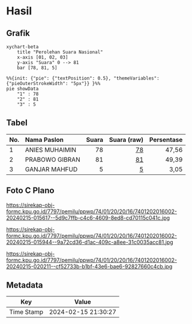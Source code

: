 # Hasil

## Grafik

```mermaid
xychart-beta
    title "Perolehan Suara Nasional"
    x-axis [01, 02, 03]
    y-axis "Suara" 0 --> 81
    bar [78, 81, 5]
```

```mermaid
%%{init: {"pie": {"textPosition": 0.5}, "themeVariables": {"pieOuterStrokeWidth": "5px"}} }%%
pie showData
    "1" : 78
    "2" : 81
    "3" : 5
```

## Tabel

| No. | Nama Paslon    | Suara | Suara (raw) | Persentase |
|:--- |:-------------- | -----:| -----------:| ----------:|
| 1   | ANIES MUHAIMIN | 78    | [78][p-1]   | 47,56      |
| 2   | PRABOWO GIBRAN | 81    | [81][p-2]   | 49,39      |
| 3   | GANJAR MAHFUD  | 5     | [5][p-3]    | 3,05       |


[p-1]: https://github.com/gigit-pemilu/pemilu-2024/blob/main/pilpres/hitung-suara/sub/74-sulawesi-tenggara/sub/01-kolaka/sub/20-samaturu/sub/2016-ulaweng/sub/002-tps/sub/paslon-1.txt
[p-2]: https://github.com/gigit-pemilu/pemilu-2024/blob/main/pilpres/hitung-suara/sub/74-sulawesi-tenggara/sub/01-kolaka/sub/20-samaturu/sub/2016-ulaweng/sub/002-tps/sub/paslon-2.txt
[p-3]: https://github.com/gigit-pemilu/pemilu-2024/blob/main/pilpres/hitung-suara/sub/74-sulawesi-tenggara/sub/01-kolaka/sub/20-samaturu/sub/2016-ulaweng/sub/002-tps/sub/paslon-3.txt

## Foto C Plano

https://sirekap-obj-formc.kpu.go.id/7797/pemilu/ppwp/74/01/20/20/16/7401202016002-20240215-015617--5d9c7ffb-c4c6-4609-8ed8-cd70115c041c.jpg

https://sirekap-obj-formc.kpu.go.id/7797/pemilu/ppwp/74/01/20/20/16/7401202016002-20240215-015944--9a72cd36-d1ac-409c-a8ee-31c0035acc81.jpg

https://sirekap-obj-formc.kpu.go.id/7797/pemilu/ppwp/74/01/20/20/16/7401202016002-20240215-020211--cf52733b-b1bf-43e6-bae6-92827660c4cb.jpg


## Metadata

| Key        | Value               |
| ---------- | ------------------- |
| Time Stamp | 2024-02-15 21:30:27 |



